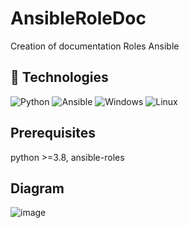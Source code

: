 # AnsibleRoleDoc
 Creation of documentation Roles Ansible

## 📌 Technologies 

![Python](https://img.shields.io/badge/Python-3776AB?style=for-the-badge&logo=Python&logoColor=white) ![Ansible](https://img.shields.io/badge/Ansible-3776AB?style=for-the-badge&logo=Ansible&logoColor=white) ![Windows](https://img.shields.io/badge/Windows-0078D6?style=for-the-badge&logo=windows&logoColor=white) ![Linux](https://img.shields.io/badge/Linux-FCC624?style=for-the-badge&logo=Linux&logoColor=black) 

## Prerequisites

python >=3.8, ansible-roles

## Diagram

![image](https://github.com/user-attachments/assets/d1bc2c9d-1fc0-4f0d-9951-6086e0c85125)
